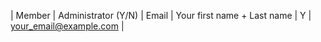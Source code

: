 | Member    | Administrator (Y/N) | Email
| Your first name + Last name | Y | your_email@example.com |

